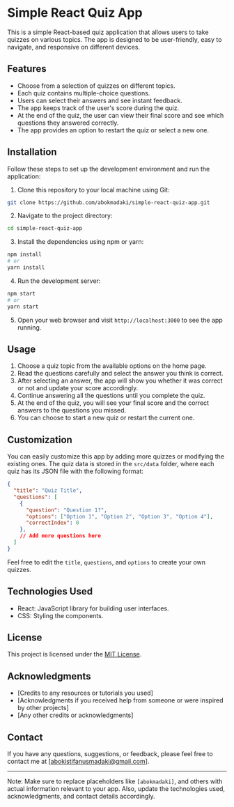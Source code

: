 # Simple React Quiz App

This is a simple React-based quiz application that allows users to take quizzes on various topics. The app is designed to be user-friendly, easy to navigate, and responsive on different devices.

## Features

- Choose from a selection of quizzes on different topics.
- Each quiz contains multiple-choice questions.
- Users can select their answers and see instant feedback.
- The app keeps track of the user's score during the quiz.
- At the end of the quiz, the user can view their final score and see which questions they answered correctly.
- The app provides an option to restart the quiz or select a new one.


## Installation

Follow these steps to set up the development environment and run the application:

1. Clone this repository to your local machine using Git:

```bash
git clone https://github.com/abokmadaki/simple-react-quiz-app.git
```

2. Navigate to the project directory:

```bash
cd simple-react-quiz-app
```

3. Install the dependencies using npm or yarn:

```bash
npm install
# or
yarn install
```

4. Run the development server:

```bash
npm start
# or
yarn start
```

5. Open your web browser and visit `http://localhost:3000` to see the app running.

## Usage

1. Choose a quiz topic from the available options on the home page.
2. Read the questions carefully and select the answer you think is correct.
3. After selecting an answer, the app will show you whether it was correct or not and update your score accordingly.
4. Continue answering all the questions until you complete the quiz.
5. At the end of the quiz, you will see your final score and the correct answers to the questions you missed.
6. You can choose to start a new quiz or restart the current one.

## Customization

You can easily customize this app by adding more quizzes or modifying the existing ones. The quiz data is stored in the `src/data` folder, where each quiz has its JSON file with the following format:

```json
{
  "title": "Quiz Title",
  "questions": [
    {
      "question": "Question 1?",
      "options": ["Option 1", "Option 2", "Option 3", "Option 4"],
      "correctIndex": 0
    },
    // Add more questions here
  ]
}
```

Feel free to edit the `title`, `questions`, and `options` to create your own quizzes.

## Technologies Used

- React: JavaScript library for building user interfaces.
- CSS: Styling the components.

## License

This project is licensed under the [MIT License](LICENSE).

## Acknowledgments

- [Credits to any resources or tutorials you used]
- [Acknowledgments if you received help from someone or were inspired by other projects]
- [Any other credits or acknowledgments]

## Contact

If you have any questions, suggestions, or feedback, please feel free to contact me at [abokistifanusmadaki@gmail.com].

---
Note: Make sure to replace placeholders like `[abokmadaki]`, and others with actual information relevant to your app. Also, update the technologies used, acknowledgments, and contact details accordingly.
